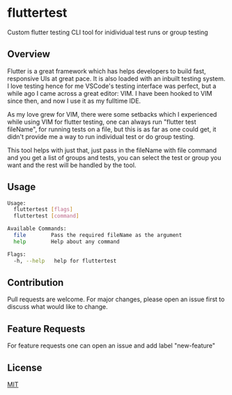 # fluttertest
Custom flutter testing CLI tool for inidividual test runs or group testing

## Overview
Flutter is a great framework which has helps developers to build fast, responsive UIs at great pace. It is also loaded with an inbuilt testing system. I love testing hence for me VSCode's testing interface was perfect, but a while ago I came across a great editor: VIM. I have been hooked to VIM since then, and now I use it as my fulltime IDE.

As my love grew for VIM, there were some setbacks which I experienced while using VIM for flutter testing, one can always run "flutter test fileName", for running tests on a file, but this is as far as one could get, it didn't provide me a way to run individual test or do group testing.

This tool helps with just that, just pass in the fileName with file command and you get a list of groups and tests, you can select the test or group you want and the rest will be handled by the tool.

## Usage
```bash
Usage:
  fluttertest [flags]
  fluttertest [command]

Available Commands:
  file        Pass the required fileName as the argument
  help        Help about any command

Flags:
  -h, --help   help for fluttertest
```

## Contribution
Pull requests are welcome. For major changes, please open an issue first to discuss what would like to change.

## Feature Requests
For feature requests one can open an issue and add label "new-feature"

## License
[MIT](https://choosealicense.com/licenses/mit/)
